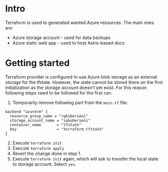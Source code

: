 # Intro

Terraform is used to generated wanted Azure resources. The main ones are: 

- Azure storage account - used for data backups
- Azure static web app - used to host Astro-based docs 

# Getting started

Terraform provider is configured to use Azure blob storage as an external storage for the tfstate. However, the state cannot be stored there on the first initialization as the storage account doesn't yet exist. For this reason following steps need to be followed for the first run:

1. Temporarily remove following part from the `main.tf` file:
```
backend "azurerm" {
  resource_group_name = "rgkuberseni"
  storage_account_name = "sakuberseni"
  container_name       = "tfstate"
  key                  = "terraform.tfstate"
}
```

2. Execute `terraform init`
3. Execute `terraform apply`
4. Revert the change done in step 1.
5. Execute `terraform init` again, which will ask to transfer the local state to storage account. Select `yes`. 